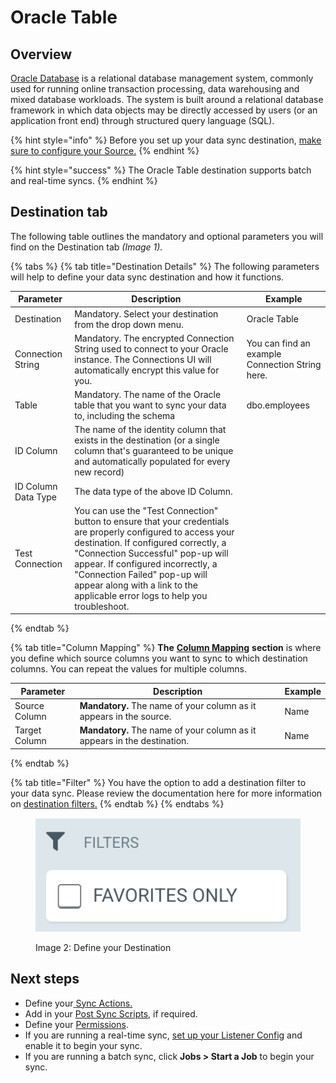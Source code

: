 # Oracle Table

## Overview

[Oracle Database](https://docs.oracle.com/cd/B13789\_01/server.101/b10743/intro.htm)  is a relational database management system, commonly used for running online transaction processing, data warehousing and mixed database workloads. The system is built around a relational database framework in which data objects may be directly accessed by users (or an application front end) through structured query language (SQL).

{% hint style="info" %}
Before you set up your data sync destination, [make sure to configure your Source.](../supported-data-sync-sources/)
{% endhint %}

{% hint style="success" %}
The Oracle Table destination supports batch and real-time syncs.
{% endhint %}

## Destination tab

The following table outlines the mandatory and optional parameters you will find on the Destination tab _(Image 1)._

{% tabs %}
{% tab title="Destination Details" %}
The following parameters will help to define your data sync destination and how it functions.

| Parameter         | Description                                                                                                                                            | Example                                         |
|-------------------|--------------------------------------------------------------------------------------------------------------------------------------------------------|-------------------------------------------------|
| Destination       | Mandatory. Select your destination from the drop down menu.                                                                                            | Oracle Table                                    |
| Connection String | Mandatory. The encrypted Connection String used to connect to your Oracle instance. The Connections UI will automatically encrypt this value for you. | You can find an example Connection String here. |
| Table             | Mandatory. The name of the Oracle table that you want to sync your data to, including the schema                                                       | dbo.employees                                   |
| ID Column           | The name of the identity column that exists in the destination (or a single column that's guaranteed to be unique and automatically populated for every new record)                                                                                                                                                                            |
| ID Column Data Type | The data type of the above ID Column.                                                                                                                                                                                                                                                                                                           |
| Test Connection     | You can use the "Test Connection" button to ensure that your credentials are properly configured to access your destination. If configured correctly, a "Connection Successful" pop-up will appear. If configured incorrectly, a "Connection Failed" pop-up will appear along with a link to the applicable error logs to help you troubleshoot. |
{% endtab %}

{% tab title="Column Mapping" %}
**The** [**Column Mapping**](../building-data-syncs/columns-and-mappings/#3.-column-mappings) **section** is where you define which source columns you want to sync to which destination columns. You can repeat the values for multiple columns.

| Parameter     | Description                                                              | Example |
|---------------|--------------------------------------------------------------------------|---------|
| Source Column | **Mandatory.** The name of your column as it appears in the source.      | Name    |
| Target Column | **Mandatory.** The name of your column as it appears in the destination. | Name    |
{% endtab %}

{% tab title="Filter" %}
You have the option to add a destination filter to your data sync. Please review the documentation here for more information on [destination filters.](../building-data-syncs/advanced-settings/filters.md#target-filters)
{% endtab %}
{% endtabs %}

<div data-full-width="true">

<figure><img src="../../.gitbook/assets/image (429).png" alt=""><figcaption><p>Image 2: Define your Destination</p></figcaption></figure>

</div>

## Next steps

* Define your[ ](../building-data-syncs/sync-actions.md)[Sync Actions.](../building-data-syncs/sync-actions.md)
* Add in your [Post Sync Scripts](../building-data-syncs/advanced-settings/post-sync-scripts.md), if required.
* Define your [Permissions](../building-data-syncs/#2.-create-a-data-sync-configuration).
* If you are running a real-time sync, [set up your Listener Config](../supported-real-time-sync-stream-sources/) and enable it to begin your sync.
* If you are running a batch sync, click **Jobs > Start a Job** to begin your sync.
